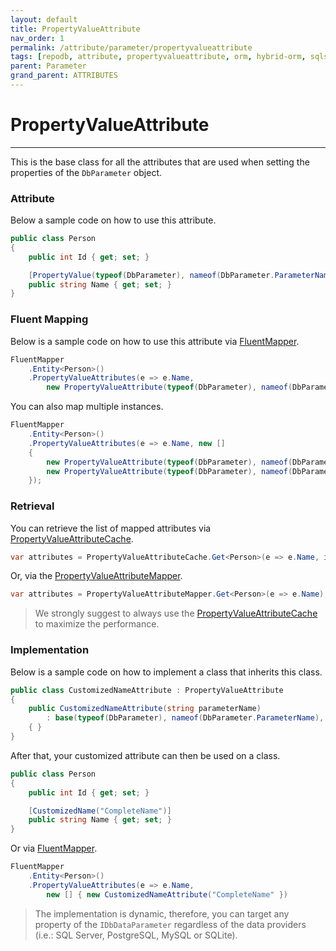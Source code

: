 ```yaml
---
layout: default
title: PropertyValueAttribute
nav_order: 1
permalink: /attribute/parameter/propertyvalueattribute
tags: [repodb, attribute, propertyvalueattribute, orm, hybrid-orm, sqlserver, sqlite, mysql, postgresql]
parent: Parameter
grand_parent: ATTRIBUTES
---
```


# PropertyValueAttribute

---

This is the base class for all the attributes that are used when setting the properties of the `DbParameter` object.

### Attribute

Below a sample code on how to use this attribute.

```csharp
public class Person
{
    public int Id { get; set; }

    [PropertyValue(typeof(DbParameter), nameof(DbParameter.ParameterName), "CompleteName")]
    public string Name { get; set; }
}
```

### Fluent Mapping

Below is a sample code on how to use this attribute via [FluentMapper](/mapper/fluentmapper).

```csharp
FluentMapper
    .Entity<Person>()
    .PropertyValueAttributes(e => e.Name,
        new PropertyValueAttribute(typeof(DbParameter), nameof(DbParameter.ParameterName), "CompleteName"));
```

You can also map multiple instances.

```csharp
FluentMapper
    .Entity<Person>()
    .PropertyValueAttributes(e => e.Name, new []
    {
        new PropertyValueAttribute(typeof(DbParameter), nameof(DbParameter.ParameterName), "CompleteName")
        new PropertyValueAttribute(typeof(DbParameter), nameof(DbParameter.DbType), DbType.NVarChar)
    });
```

### Retrieval

You can retrieve the list of mapped attributes via [PropertyValueAttributeCache](/cacher/propertyvalueattributecache).

```csharp
var attributes = PropertyValueAttributeCache.Get<Person>(e => e.Name, includeMappings: true);
```

Or, via the [PropertyValueAttributeMapper](/mapper/propertyvalueattributemapper).

```csharp
var attributes = PropertyValueAttributeMapper.Get<Person>(e => e.Name);
```

> We strongly suggest to always use the [PropertyValueAttributeCache](/cacher/propertyvalueattributecache) to maximize the performance.

### Implementation

Below is a sample code on how to implement a class that inherits this class.

```csharp
public class CustomizedNameAttribute : PropertyValueAttribute
{
    public CustomizedNameAttribute(string parameterName)
        : base(typeof(DbParameter), nameof(DbParameter.ParameterName), parameterName)
    { }
}
```

After that, your customized attribute can then be used on a class.

```csharp
public class Person
{
    public int Id { get; set; }

    [CustomizedName("CompleteName")]
    public string Name { get; set; }
}
```

Or via [FluentMapper](/mapper/fluentmapper).

```csharp
FluentMapper
    .Entity<Person>()
    .PropertyValueAttributes(e => e.Name,
        new [] { new CustomizedNameAttribute("CompleteName" })
```

> The implementation is dynamic, therefore, you can target any property of the `IDbDataParameter` regardless of the data providers (i.e.: SQL Server, PostgreSQL, MySQL or SQLite).

